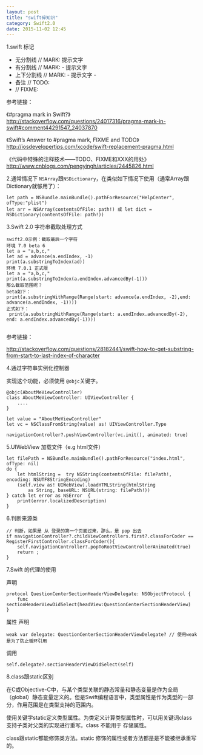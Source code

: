 ```yaml
---
layout: post
title: "swift碎知识"
category: Swift2.0
date: 2015-11-02 12:45
---
```

1.swift 标记

* 无分割线 // MARK: 提示文字
* 有分割线 // MARK: - 提示文字 
* 上下分割线 // MARK: - 提示文字 -
* 备注 // TODO:
*  // FIXME: 

参考链接：

《#pragma mark in Swift?》<http://stackoverflow.com/questions/24017316/pragma-mark-in-swift#comment44291547_24037870>

《Swift’s Answer to #pragma mark, FIXME and TODO》<http://iosdevelopertips.com/xcode/swift-replacement-pragma.html>

《代码中特殊的注释技术——TODO、FIXME和XXX的用处》 <http://www.cnblogs.com/pengyingh/articles/2445826.html>

2.通常情况下 `NSArray`跟`NSDictionary`，在类似如下情况下使用（通常Array跟Dictionary就够用了）：

```
let path = NSBundle.mainBundle().pathForResource("HelpCenter", ofType:"plist")
let arr = NSArray(contentsOfFile: path!) 或 let dict = NSDictionary(contentsOfFile: path!))
```

3.Swift 2.0 字符串截取处理方式

```
swift2.0示例：截取最后一个字符
环境 7.0 beta 6
let a = "a,b,c,"
let ad = advance(a.endIndex, -1)
print(a.substringToIndex(ad))
环境 7.0.1 正式版
let a = "a,b,c,"
print(a.substringToIndex(a.endIndex.advancedBy(-1)))
那么截取范围呢？
beta如下：
print(a.substringWithRange(Range(start: advance(a.endIndex, -2),end: advance(a.endIndex, -1))))
正式如下：
 print(a.substringWithRange(Range(start: a.endIndex.advancedBy(-2), end: a.endIndex.advancedBy(-1))))
 
```
参考链接：

http://stackoverflow.com/questions/28182441/swift-how-to-get-substring-from-start-to-last-index-of-character

4.通过字符串实例化控制器

实现这个功能，必须使用 `@objc`关键字。

```
@objc(AboutMeViewController) 
class AboutMeViewController: UIViewController {
	....
}
```

```
let value = "AboutMeViewController"
let vc = NSClassFromString(value) as! UIViewController.Type
                    
navigationController?.pushViewController(vc.init(), animated: true)
```

5.UIWebView 加载文件（e.g html文件）


```
let filePath = NSBundle.mainBundle().pathForResource("index.html", ofType: nil)
do {
    let htmlString =  try NSString(contentsOfFile: filePath!, encoding: NSUTF8StringEncoding)
    (self.view as! UIWebView).loadHTMLString(htmlString
        as String, baseURL: NSURL(string: filePath!))
} catch let error as NSError  {
    print(error.localizedDescription)
}
```
6.判断来源类

```
// 判断，如果是 从 登录的第一个页面过来，那么，是 pop 出去
if navigationController?.childViewControllers.first?.classForCoder == RegisterFirstController.classForCoder(){
    self.navigationController?.popToRootViewControllerAnimated(true)
    return ;
}
```
7.Swift 的代理的使用

声明
```
protocol QuestionCenterSectionHeaderViewDelegate: NSObjectProtocol {
    func sectionHeaderViewDidSelect(headView:QuestionCenterSectionHeaderView)
}
```

属性 声明

```
weak var delegate: QuestionCenterSectionHeaderViewDelegate? // 使用weak是为了防止循环引用

```

调用

```
self.delegate?.sectionHeaderViewDidSelect(self)
```

8.class跟static区别

在C或Objective-C中，与某个类型关联的静态常量和静态变量是作为全局（global）静态变量定义的。但是Swift编程语言中，类型属性是作为类型的一部分，作用范围是在类型支持的范围内。

使用关键字static定义类型属性。为类定义计算类型属性时，可以用关键词class 支持子类对父类的实现进行重写。class 不能用于 存储属性。

class跟static都能修饰类方法。static 修饰的属性或者方法都是是不能被继承重写的。

